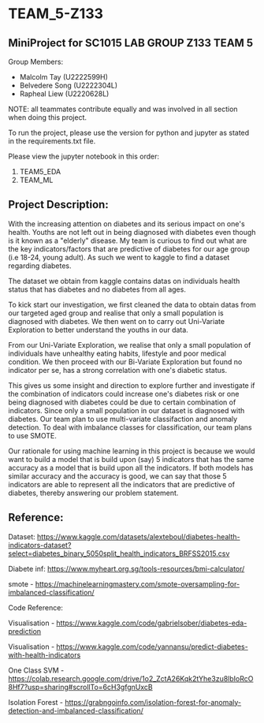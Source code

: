 # TEAM_5-Z133
## MiniProject for SC1015 LAB GROUP Z133 TEAM 5

Group Members: 
- Malcolm Tay (U2222599H) 
- Belvedere Song (U2222304L) 
- Rapheal Liew (U2220628L) 

NOTE: all teammates contribute equally and was involved in all section when doing this project. 

To run the project, please use the version for python and jupyter as stated in the requirements.txt file. 

Please view the jupyter notebook in this order: 
1. TEAM5_EDA 
2. TEAM_ML

## Project Description: 

With the increasing attention on diabetes and its serious impact on one's health. Youths are not left out in being diagnosed with diabetes even though is it known as a "elderly" disease. My team is curious to find out what are the key indicators/factors that are predictive of diabetes for our age group (i.e 18-24, young adult). As such we went to kaggle to find a dataset regarding diabetes. 

The dataset we obtain from kaggle contains datas on individuals health status that has diabetes and no diabetes from all ages. 

To kick start our investigation, we first cleaned the data to obtain datas from our targeted aged group and realise that only a small population is diagnosed with diabetes. We then went on to carry out Uni-Variate Exploration to better understand the youths in our data. 

From our Uni-Variate Exploration, we realise that only a small population of individuals have unhealthy eating habits, lifestyle and poor medical condition. We then proceed with our Bi-Variate Exploration but found no indicator per se, has a strong correlation with one's diabetic status. 

This gives us some insight and direction to explore further and investigate if the combination of indicators could increase one's diabetes risk or one being diagnosed with diabetes could be due to certain combination of indicators. Since only a small population in our dataset is diagnosed with diabetes. Our team plan to use multi-variate classifaction and anomaly detection. To deal with imbalance classes for classification, our team plans to use SMOTE. 

Our rationale for using machine learning in this project is because we would want to build a model that is build upon (say) 5 indicators that has the same accuracy as a model that is build upon all the indicators. If both models has similar accuracy and the accuracy is good, we can say that those 5 indicators are able to represent all the indicators that are predictive of diabetes, thereby answering our problem statement. 


## Reference: 
Dataset: https://www.kaggle.com/datasets/alexteboul/diabetes-health-indicators-dataset?select=diabetes_binary_5050split_health_indicators_BRFSS2015.csv

Diabete inf: https://www.myheart.org.sg/tools-resources/bmi-calculator/

smote - https://machinelearningmastery.com/smote-oversampling-for-imbalanced-classification/

Code Reference: 

Visualisation -  https://www.kaggle.com/code/gabrielsober/diabetes-eda-prediction

Visualisation - https://www.kaggle.com/code/yannansu/predict-diabetes-with-health-indicators

One Class SVM -  https://colab.research.google.com/drive/1o2_ZctA26Kqk2tYhe3zu8lbIoRcO8Hf7?usp=sharing#scrollTo=6cH3gfgnUxcB

Isolation Forest - https://grabngoinfo.com/isolation-forest-for-anomaly-detection-and-imbalanced-classification/

